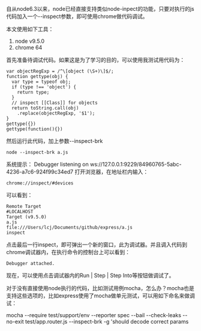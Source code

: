 自从node6.3以来，node已经直接支持类似node-inpect的功能，只要对执行的js代码加入一个--inspect参数，即可使用chrome做代码调试。

本文使用如下工具：

1.  node v9.5.0
2. chrome 64

首先准备待调试代码。如果这是为了学习的目的，可以使用我测试用代码为：
    
    var objectRegExp = /^\[object (\S+)\]$/;
    function gettype(obj) {
      var type = typeof obj;
      if (type !== 'object') {
        return type;
      }
      // inspect [[Class]] for objects
      return toString.call(obj)
        .replace(objectRegExp, '$1');
    }
    gettype({})
    gettype(function(){})

然后运行此代码，加上参数--inspect-brk

    node --inspect-brk a.js

系统提示：
    Debugger listening on ws://127.0.0.1:9229/84960765-5abc-4236-a7c6-924f99c34ed7
打开浏览器，在地址栏内输入：

    chrome://inspect/#devices
可以看到：

    Remote Target
    #LOCALHOST
    Target (v9.5.0)
    a.js
    file:///Users/lcj/Documents/github/express/a.js
    inspect
点击最后一行inspect，即可弹出一个新的窗口，此为调试器。并且调入代码到chrome调试器内，在执行命令的控制台上可以看到：

    Debugger attached.
    
现在，可以使用点击调试器内的Run | Step | Step Into等按钮做调试了。

对于没有直接使用node执行的代码，比如测试用例mocha，怎么办？mocha也是支持这些选项的，比如express使用了mocha做单元测试，可以用如下命名来做调试：

  mocha --require test/support/env --reporter spec --bail --check-leaks --no-exit test/app.router.js --inspect-brk -g 'should decode correct params